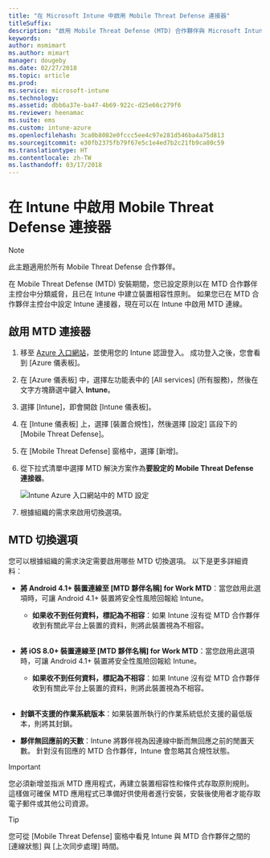 ```yaml
---
title: "在 Microsoft Intune 中啟用 Mobile Threat Defense 連接器"
titleSuffix: 
description: "啟用 Mobile Threat Defense (MTD) 合作夥伴與 Microsoft Intune 之間的連接器。"
keywords: 
author: msmimart
ms.author: mimart
manager: dougeby
ms.date: 02/27/2018
ms.topic: article
ms.prod: 
ms.service: microsoft-intune
ms.technology: 
ms.assetid: dbb6a37e-ba47-4b69-922c-d25e66c279f6
ms.reviewer: heenamac
ms.suite: ems
ms.custom: intune-azure
ms.openlocfilehash: 3ca0b8082e0fccc5ee4c97e281d546ba4a75d813
ms.sourcegitcommit: e30fb2375fb79f67e5c1e4ed7b2c21fb9ca80c59
ms.translationtype: HT
ms.contentlocale: zh-TW
ms.lasthandoff: 03/17/2018
---
```

# <a name="enable-the-mobile-threat-defense-connector-in-intune"></a>在 Intune 中啟用 Mobile Threat Defense 連接器

> [!NOTE] 
> 此主題適用於所有 Mobile Threat Defense 合作夥伴。

在 Mobile Threat Defense (MTD) 安裝期間，您已設定原則以在 MTD 合作夥伴主控台中分類威脅，且已在 Intune 中建立裝置相容性原則。 如果您已在 MTD 合作夥伴主控台中設定 Intune 連接器，現在可以在 Intune 中啟用 MTD 連線。

## <a name="to-enable-the-mtd-connector"></a>啟用 MTD 連接器

1. 移至 [Azure 入口網站](https://portal.azure.com)，並使用您的 Intune 認證登入。 成功登入之後，您會看到 [Azure 儀表板]。

2. 在 [Azure 儀表板] 中，選擇左功能表中的 [All services] (所有服務)，然後在文字方塊篩選中鍵入 **Intune**。

3. 選擇 [Intune]，即會開啟 [Intune 儀表板]。

4. 在 [Intune 儀表板] 上，選擇 [裝置合規性]，然後選擇 [設定] 區段下的 [Mobile Threat Defense]。

5. 在 [Mobile Threat Defense] 窗格中，選擇 [新增]。

6. 從下拉式清單中選擇 MTD 解決方案作為**要設定的 Mobile Threat Defense 連接器**。

    ![Intune Azure 入口網站中的 MTD 設定](./media/enable-mtd-connector-1.png)

7. 根據組織的需求來啟用切換選項。

## <a name="mtd-toggle-options"></a>MTD 切換選項

您可以根據組織的需求決定需要啟用哪些 MTD 切換選項。 以下是更多詳細資料：

- **將 Android 4.1+ 裝置連線至 [MTD 夥伴名稱] for Work MTD**：當您啟用此選項時，可讓 Android 4.1+ 裝置將安全性風險回報給 Intune。
    - **如果收不到任何資料，標記為不相容**：如果 Intune 沒有從 MTD 合作夥伴收到有關此平台上裝置的資料，則將此裝置視為不相容。
<br></br>
- **將 iOS 8.0+ 裝置連線至 [MTD 夥伴名稱] for Work MTD**：當您啟用此選項時，可讓 Android 4.1+ 裝置將安全性風險回報給 Intune。
    - **如果收不到任何資料，標記為不相容**：如果 Intune 沒有從 MTD 合作夥伴收到有關此平台上裝置的資料，則將此裝置視為不相容。
<br></br>
- **封鎖不支援的作業系統版本**：如果裝置所執行的作業系統低於支援的最低版本，則將其封鎖。

- **夥伴無回應前的天數**：Intune 將夥伴視為因連線中斷而無回應之前的閒置天數。 針對沒有回應的 MTD 合作夥伴，Intune 會忽略其合規性狀態。

> [!IMPORTANT] 
> 您必須新增並指派 MTD 應用程式，再建立裝置相容性和條件式存取原則規則。 這樣做可確保 MTD 應用程式已準備好供使用者進行安裝，安裝後使用者才能存取電子郵件或其他公司資源。

> [!TIP]
> 您可從 [Mobile Threat Defense] 窗格中看見 Intune 與 MTD 合作夥伴之間的 [連線狀態] 與 [上次同步處理] 時間。
